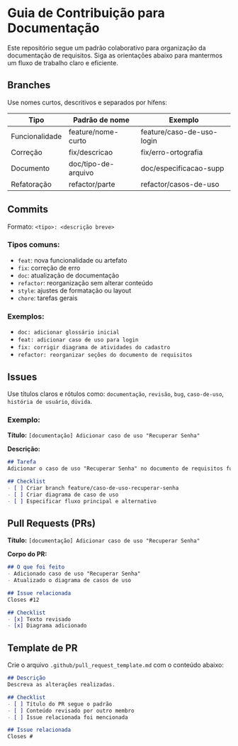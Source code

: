 # Guia de Contribuição para Documentação

Este repositório segue um padrão colaborativo para organização da documentação de requisitos. Siga as orientações abaixo para mantermos um fluxo de trabalho claro e eficiente.

## Branches

Use nomes curtos, descritivos e separados por hífens:

| Tipo          | Padrão de nome              | Exemplo                      |
|---------------|-----------------------------|------------------------------|
| Funcionalidade| feature/nome-curto          | feature/caso-de-uso-login    |
| Correção      | fix/descricao               | fix/erro-ortografia          |
| Documento     | doc/tipo-de-arquivo         | doc/especificacao-supp       |
| Refatoração   | refactor/parte              | refactor/casos-de-uso        |

## Commits

Formato: `<tipo>: <descrição breve>`

### Tipos comuns:

- `feat`: nova funcionalidade ou artefato
- `fix`: correção de erro
- `doc`: atualização de documentação
- `refactor`: reorganização sem alterar conteúdo
- `style`: ajustes de formatação ou layout
- `chore`: tarefas gerais

### Exemplos:

- `doc: adicionar glossário inicial`
- `feat: adicionar caso de uso para login`
- `fix: corrigir diagrama de atividades do cadastro`
- `refactor: reorganizar seções do documento de requisitos`

## Issues

Use títulos claros e rótulos como: `documentação`, `revisão`, `bug`, `caso-de-uso`, `história de usuário`, `dúvida`.

### Exemplo:

**Título:** `[documentação] Adicionar caso de uso "Recuperar Senha"`

**Descrição:**

```markdown
## Tarefa
Adicionar o caso de uso "Recuperar Senha" no documento de requisitos funcionais.

## Checklist
- [ ] Criar branch feature/caso-de-uso-recuperar-senha
- [ ] Criar diagrama de caso de uso
- [ ] Especificar fluxo principal e alternativo
```

## Pull Requests (PRs)

**Título:** `[documentação] Adicionar caso de uso "Recuperar Senha"`

**Corpo do PR:**
```markdown
## O que foi feito
- Adicionado caso de uso "Recuperar Senha"
- Atualizado o diagrama de casos de uso

## Issue relacionada
Closes #12

## Checklist
- [x] Texto revisado
- [x] Diagrama adicionado
```

## Template de PR

Crie o arquivo `.github/pull_request_template.md` com o conteúdo abaixo:

```markdown
## Descrição
Descreva as alterações realizadas.

## Checklist
- [ ] Título do PR segue o padrão
- [ ] Conteúdo revisado por outro membro
- [ ] Issue relacionada foi mencionada

## Issue relacionada
Closes #
```
